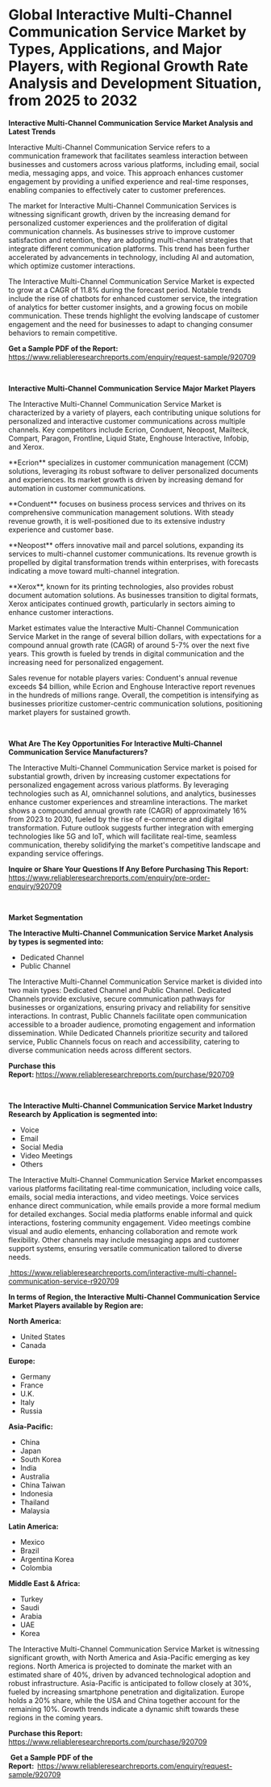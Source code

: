 <p><h1>Global Interactive Multi-Channel Communication Service Market by Types, Applications, and Major Players, with Regional Growth Rate Analysis and Development Situation, from 2025 to 2032</h1></p><p><strong>Interactive Multi-Channel Communication Service Market Analysis and Latest Trends</strong></p>
<p><p>Interactive Multi-Channel Communication Service refers to a communication framework that facilitates seamless interaction between businesses and customers across various platforms, including email, social media, messaging apps, and voice. This approach enhances customer engagement by providing a unified experience and real-time responses, enabling companies to effectively cater to customer preferences.</p><p>The market for Interactive Multi-Channel Communication Services is witnessing significant growth, driven by the increasing demand for personalized customer experiences and the proliferation of digital communication channels. As businesses strive to improve customer satisfaction and retention, they are adopting multi-channel strategies that integrate different communication platforms. This trend has been further accelerated by advancements in technology, including AI and automation, which optimize customer interactions.</p><p>The Interactive Multi-Channel Communication Service Market is expected to grow at a CAGR of 11.8% during the forecast period. Notable trends include the rise of chatbots for enhanced customer service, the integration of analytics for better customer insights, and a growing focus on mobile communication. These trends highlight the evolving landscape of customer engagement and the need for businesses to adapt to changing consumer behaviors to remain competitive.</p></p>
<p><strong>Get a Sample PDF of the Report:&nbsp;</strong> <a href="https://www.reliableresearchreports.com/enquiry/request-sample/920709?utm_campaign=40&utm_medium=2&utm_source=Github&utm_content=ia&utm_term=16042025&utm_id=interactive-multi-channel-communication-service">https://www.reliableresearchreports.com/enquiry/request-sample/920709</a></p>
<p>&nbsp;</p>
<p><strong>Interactive Multi-Channel Communication Service Major Market Players</strong></p>
<p><p>The Interactive Multi-Channel Communication Service Market is characterized by a variety of players, each contributing unique solutions for personalized and interactive customer communications across multiple channels. Key competitors include Ecrion, Conduent, Neopost, Mailteck, Compart, Paragon, Frontline, Liquid State, Enghouse Interactive, Infobip, and Xerox.</p><p>**Ecrion** specializes in customer communication management (CCM) solutions, leveraging its robust software to deliver personalized documents and experiences. Its market growth is driven by increasing demand for automation in customer communications. </p><p>**Conduent** focuses on business process services and thrives on its comprehensive communication management solutions. With steady revenue growth, it is well-positioned due to its extensive industry experience and customer base.</p><p>**Neopost** offers innovative mail and parcel solutions, expanding its services to multi-channel customer communications. Its revenue growth is propelled by digital transformation trends within enterprises, with forecasts indicating a move toward multi-channel integration.</p><p>**Xerox**, known for its printing technologies, also provides robust document automation solutions. As businesses transition to digital formats, Xerox anticipates continued growth, particularly in sectors aiming to enhance customer interactions.</p><p>Market estimates value the Interactive Multi-Channel Communication Service Market in the range of several billion dollars, with expectations for a compound annual growth rate (CAGR) of around 5-7% over the next five years. This growth is fueled by trends in digital communication and the increasing need for personalized engagement.</p><p>Sales revenue for notable players varies: Conduent's annual revenue exceeds $4 billion, while Ecrion and Enghouse Interactive report revenues in the hundreds of millions range. Overall, the competition is intensifying as businesses prioritize customer-centric communication solutions, positioning market players for sustained growth.</p></p>
<p>&nbsp;</p>
<p><strong>What Are The Key Opportunities For Interactive Multi-Channel Communication Service Manufacturers?</strong></p>
<p><p>The Interactive Multi-Channel Communication Service market is poised for substantial growth, driven by increasing customer expectations for personalized engagement across various platforms. By leveraging technologies such as AI, omnichannel solutions, and analytics, businesses enhance customer experiences and streamline interactions. The market shows a compounded annual growth rate (CAGR) of approximately 16% from 2023 to 2030, fueled by the rise of e-commerce and digital transformation. Future outlook suggests further integration with emerging technologies like 5G and IoT, which will facilitate real-time, seamless communication, thereby solidifying the market's competitive landscape and expanding service offerings.</p></p>
<p><strong>Inquire or Share Your Questions If Any Before Purchasing This Report:</strong> <a href="https://www.reliableresearchreports.com/enquiry/pre-order-enquiry/920709?utm_campaign=40&utm_medium=2&utm_source=Github&utm_content=ia&utm_term=16042025&utm_id=interactive-multi-channel-communication-service">https://www.reliableresearchreports.com/enquiry/pre-order-enquiry/920709</a></p>
<p>&nbsp;</p>
<p><strong>Market Segmentation</strong></p>
<p><strong>The Interactive Multi-Channel Communication Service Market Analysis by types is segmented into:</strong></p>
<p><ul><li>Dedicated Channel</li><li>Public Channel</li></ul></p>
<p><p>The Interactive Multi-Channel Communication Service market is divided into two main types: Dedicated Channel and Public Channel. Dedicated Channels provide exclusive, secure communication pathways for businesses or organizations, ensuring privacy and reliability for sensitive interactions. In contrast, Public Channels facilitate open communication accessible to a broader audience, promoting engagement and information dissemination. While Dedicated Channels prioritize security and tailored service, Public Channels focus on reach and accessibility, catering to diverse communication needs across different sectors.</p></p>
<p><strong>Purchase this Report:&nbsp;</strong><a href="https://www.reliableresearchreports.com/purchase/920709?utm_campaign=40&utm_medium=2&utm_source=Github&utm_content=ia&utm_term=16042025&utm_id=interactive-multi-channel-communication-service">https://www.reliableresearchreports.com/purchase/920709</a></p>
<p>&nbsp;</p>
<p><strong>The Interactive Multi-Channel Communication Service Market Industry Research by Application is segmented into:</strong></p>
<p><ul><li>Voice</li><li>Email</li><li>Social Media</li><li>Video Meetings</li><li>Others</li></ul></p>
<p><p>The Interactive Multi-Channel Communication Service Market encompasses various platforms facilitating real-time communication, including voice calls, emails, social media interactions, and video meetings. Voice services enhance direct communication, while emails provide a more formal medium for detailed exchanges. Social media platforms enable informal and quick interactions, fostering community engagement. Video meetings combine visual and audio elements, enhancing collaboration and remote work flexibility. Other channels may include messaging apps and customer support systems, ensuring versatile communication tailored to diverse needs.</p></p>
<p><a href="https://www.reliableresearchreports.com/interactive-multi-channel-communication-service-r920709?utm_campaign=40&utm_medium=2&utm_source=Github&utm_content=ia&utm_term=16042025&utm_id=interactive-multi-channel-communication-service">&nbsp;https://www.reliableresearchreports.com/interactive-multi-channel-communication-service-r920709</a></p>
<p><strong>In terms of Region, the Interactive Multi-Channel Communication Service Market Players available by Region are:</strong></p>
<p>
    <p> <strong> North America: </strong>
        <ul>
            <li>United States</li>
            <li>Canada</li>
        </ul>
        </p> 
    <p> <strong> Europe: </strong>
        <ul>
            <li>Germany</li>
            <li>France</li>
            <li>U.K.</li>
            <li>Italy</li>
            <li>Russia</li>
        </ul>
        </p> 
    <p> <strong> Asia-Pacific: </strong>
        <ul>
            <li>China</li>
            <li>Japan</li>
            <li>South Korea</li>
            <li>India</li>
            <li>Australia</li>
            <li>China Taiwan</li>
            <li>Indonesia</li>
            <li>Thailand</li>
            <li>Malaysia</li>
        </ul>
        </p> 
    <p> <strong> Latin America: </strong>
        <ul>
            <li>Mexico</li>
            <li>Brazil</li>
            <li>Argentina Korea</li>
            <li>Colombia</li>
        </ul>
        </p> 
    <p> <strong> Middle East & Africa: </strong>
        <ul>
            <li>Turkey</li>
            <li>Saudi</li>
            <li>Arabia</li>
            <li>UAE</li>
            <li>Korea</li>
        </ul>
    </p>
    </p>
<p><p>The Interactive Multi-Channel Communication Service Market is witnessing significant growth, with North America and Asia-Pacific emerging as key regions. North America is projected to dominate the market with an estimated share of 40%, driven by advanced technological adoption and robust infrastructure. Asia-Pacific is anticipated to follow closely at 30%, fueled by increasing smartphone penetration and digitalization. Europe holds a 20% share, while the USA and China together account for the remaining 10%. Growth trends indicate a dynamic shift towards these regions in the coming years.</p></p>
<p><strong>Purchase this Report: </strong><a href="https://www.reliableresearchreports.com/purchase/920709?utm_campaign=40&utm_medium=2&utm_source=Github&utm_content=ia&utm_term=16042025&utm_id=interactive-multi-channel-communication-service">https://www.reliableresearchreports.com/purchase/920709</a></p>
<p>&nbsp;<strong>Get a Sample PDF of the Report:&nbsp;&nbsp;</strong><a href="https://www.reliableresearchreports.com/enquiry/request-sample/920709?utm_campaign=40&utm_medium=2&utm_source=Github&utm_content=ia&utm_term=16042025&utm_id=interactive-multi-channel-communication-service">https://www.reliableresearchreports.com/enquiry/request-sample/920709</a></p>
<p><strong></strong></p>
<p><p></p><p></p><p></p></p>